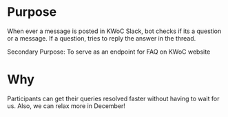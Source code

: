 # Purpose
When ever a message is posted in KWoC Slack, bot checks if its a question or a message. If a question, tries to reply the answer in the thread.

Secondary Purpose: To serve as an endpoint for FAQ on KWoC website

# Why
Participants can get their queries resolved faster without having to wait for us. Also, we can relax more in December!
